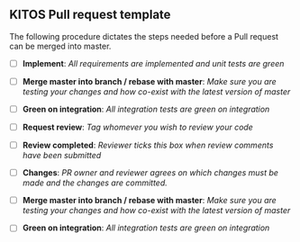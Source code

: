 ## KITOS Pull request template
The following procedure dictates the steps needed before a Pull request can be merged into master.

- [ ] **Implement**: 
      *All requirements are implemented and unit tests are green*
      
- [ ] **Merge master into branch / rebase with master**: 
      *Make sure you are testing your changes and how co-exist with the latest version of master*
      
- [ ] **Green on integration**: 
      *All integration tests are green on integration*
      
- [ ] **Request review**: 
      *Tag whomever you wish to review your code*
      
- [ ] **Review completed**: 
      *Reviewer ticks this box when review comments have been submitted*
      
- [ ] **Changes**: 
      *PR owner and reviewer agrees on which changes must be made and the changes are committed.*
      
- [ ] **Merge master into branch / rebase with master**: 
      *Make sure you are testing your changes and how co-exist with the latest version of master*
      
- [ ] **Green on integration**: 
      *All integration tests are green on integration*
